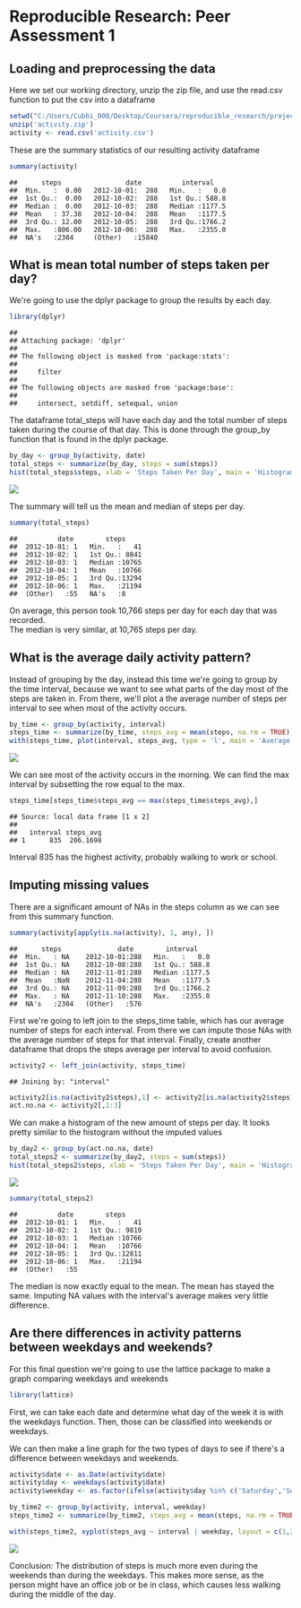 # Reproducible Research: Peer Assessment 1


## Loading and preprocessing the data

Here we set our working directory, unzip the zip file, and use the read.csv function to put the csv into a dataframe



```r
setwd("C:/Users/Cubbi_000/Desktop/Coursera/reproducible_research/project1/RepData_PeerAssessment1")
unzip('activity.zip')
activity <- read.csv('activity.csv')
```
  

These are the summary statistics of our resulting activity dataframe  

  

```r
summary(activity)
```

```
##      steps                date          interval     
##  Min.   :  0.00   2012-10-01:  288   Min.   :   0.0  
##  1st Qu.:  0.00   2012-10-02:  288   1st Qu.: 588.8  
##  Median :  0.00   2012-10-03:  288   Median :1177.5  
##  Mean   : 37.38   2012-10-04:  288   Mean   :1177.5  
##  3rd Qu.: 12.00   2012-10-05:  288   3rd Qu.:1766.2  
##  Max.   :806.00   2012-10-06:  288   Max.   :2355.0  
##  NA's   :2304     (Other)   :15840
```


## What is mean total number of steps taken per day?


We're going to use the dplyr package to group the results by each day.



```r
library(dplyr)
```

```
## 
## Attaching package: 'dplyr'
## 
## The following object is masked from 'package:stats':
## 
##     filter
## 
## The following objects are masked from 'package:base':
## 
##     intersect, setdiff, setequal, union
```


The dataframe total_steps will have each day and the total number of steps taken during the course of that day. 
This is done through the group_by function that is found in the dplyr package.



```r
by_day <- group_by(activity, date)
total_steps <- summarize(by_day, steps = sum(steps))
hist(total_steps$steps, xlab = 'Steps Taken Per Day', main = 'Histogram of Steps Per Day')
```

![](PA1_template_files/figure-html/unnamed-chunk-2-1.png) 


The summary will tell us the mean and median of steps per day.



```r
summary(total_steps)
```

```
##          date        steps      
##  2012-10-01: 1   Min.   :   41  
##  2012-10-02: 1   1st Qu.: 8841  
##  2012-10-03: 1   Median :10765  
##  2012-10-04: 1   Mean   :10766  
##  2012-10-05: 1   3rd Qu.:13294  
##  2012-10-06: 1   Max.   :21194  
##  (Other)   :55   NA's   :8
```


On average, this person took 10,766 steps per day for each day that was recorded.   
The median is very similar, at 10,765 steps per day.


## What is the average daily activity pattern?

Instead of grouping by the day, instead this time we're going to group by the time interval, 
because we want to see what parts of the day most of the steps are taken in.
From there, we'll plot a the average number of steps per interval to see when most of the activity occurs.


```r
by_time <- group_by(activity, interval)
steps_time <- summarize(by_time, steps_avg = mean(steps, na.rm = TRUE))
with(steps_time, plot(interval, steps_avg, type = 'l', main = 'Average Steps Taken for Each Interval'))
```

![](PA1_template_files/figure-html/unnamed-chunk-4-1.png) 

We can see most of the activity occurs in the morning.
We can find the max interval by subsetting the row equal to the max.


```r
steps_time[steps_time$steps_avg == max(steps_time$steps_avg),]
```

```
## Source: local data frame [1 x 2]
## 
##   interval steps_avg
## 1      835  206.1698
```

Interval 835 has the highest activity, probably walking to work or school.

## Imputing missing values

There are a significant amount of NAs in the steps column as we can see from this summary function.


```r
summary(activity[apply(is.na(activity), 1, any), ])
```

```
##      steps              date        interval     
##  Min.   : NA    2012-10-01:288   Min.   :   0.0  
##  1st Qu.: NA    2012-10-08:288   1st Qu.: 588.8  
##  Median : NA    2012-11-01:288   Median :1177.5  
##  Mean   :NaN    2012-11-04:288   Mean   :1177.5  
##  3rd Qu.: NA    2012-11-09:288   3rd Qu.:1766.2  
##  Max.   : NA    2012-11-10:288   Max.   :2355.0  
##  NA's   :2304   (Other)   :576
```

First we're going to left join to the steps_time table, which has our average number of steps for each interval.
From there we can impute those NAs with the average number of steps for that interval.
Finally, create another dataframe that drops the steps average per interval to avoid confusion.


```r
activity2 <- left_join(activity, steps_time)
```

```
## Joining by: "interval"
```

```r
activity2[is.na(activity2$steps),1] <- activity2[is.na(activity2$steps),4]
act.no.na <- activity2[,1:3]
```

We can make a histogram of the new amount of steps per day. 
It looks pretty similar to the histogram without the imputed values


```r
by_day2 <- group_by(act.no.na, date)
total_steps2 <- summarize(by_day2, steps = sum(steps))
hist(total_steps2$steps, xlab = 'Steps Taken Per Day', main = 'Histogram of Steps Per Day, NAs Removed')
```

![](PA1_template_files/figure-html/unnamed-chunk-8-1.png) 


```r
summary(total_steps2)
```

```
##          date        steps      
##  2012-10-01: 1   Min.   :   41  
##  2012-10-02: 1   1st Qu.: 9819  
##  2012-10-03: 1   Median :10766  
##  2012-10-04: 1   Mean   :10766  
##  2012-10-05: 1   3rd Qu.:12811  
##  2012-10-06: 1   Max.   :21194  
##  (Other)   :55
```

The median is now exactly equal to the mean. The mean has stayed the same.
Imputing NA values with the interval's average makes very little difference.

## Are there differences in activity patterns between weekdays and weekends?

For this final question we're going to use the lattice package to make a graph comparing weekdays and weekends


```r
library(lattice)
```

First, we can take each date and determine what day of the week it is with the weekdays function.
Then, those can be classified into weekends or weekdays.

We can then make a line graph for the two types of days to see if there's a difference between weekdays and weekends.



```r
activity$date <- as.Date(activity$date)
activity$day <- weekdays(activity$date)
activity$weekday <- as.factor(ifelse(activity$day %in% c('Saturday','Sunday'), 'Weekend', 'Weekday'))

by_time2 <- group_by(activity, interval, weekday)
steps_time2 <- summarize(by_time2, steps_avg = mean(steps, na.rm = TRUE))

with(steps_time2, xyplot(steps_avg ~ interval | weekday, layout = c(1,2), type = 'l'))
```

![](PA1_template_files/figure-html/unnamed-chunk-11-1.png) 


Conclusion: The distribution of steps is much more even during the weekends than during the weekdays.
This makes more sense, as the person might have an office job or be in class, which causes less walking during the middle of the day.





